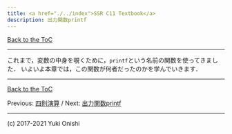 ```yaml
---
title: <a href="./../index">SSR C11 Textbook</a>
description: 出力関数printf
---
```


[Back to the ToC](./../toc)
- - -

これまで，変数の中身を覗くために，`printf`という名前の関数を使ってきました．
いよいよ本章では，この関数が何者だったのかを学んでいきます．

- - -
[Back to the ToC](./../toc)

Previous: [四則演算](./fd04) / Next: [出力関数printf](./fd06)
- - - 
(c) 2017-2021 Yuki Onishi
